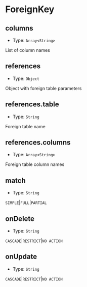 # ForeignKey

## columns

- Type: `Array<String>`

List of column names

## references

- Type: `Object`

Object with foreign table parameters

## references.table

- Type: `String`

Foreign table name

## references.columns

- Type: `Array<String>`

Foreign table column names

## match

- Type: `String`

`SIMPLE`&#124;`FULL`&#124;`PARTIAL`

## onDelete

- Type: `String`

`CASCADE`&#124;`RESTRICT`&#124;`NO ACTION`

## onUpdate

- Type: `String`

`CASCADE`&#124;`RESTRICT`&#124;`NO ACTION`
